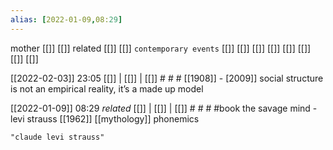 ```yaml
---
alias: [2022-01-09,08:29]
---
```

 mother [[]] [[]]
 related [[]] [[]]
 `contemporary events` [[]] [[]] [[]] [[]] [[]] [[]] [[]] [[]]

[[2022-02-03]] 23:05 [[]] | [[]] | [[]] # # #
[[1908]] - [2009]]
social structure is not an empirical reality, it’s a made up model

[[2022-01-09]] 08:29 _related_ [[]] | [[]] | [[]] # # #
#book the savage mind - levi strauss [[1962]]
[[mythology]]
phonemics
```query 2022-01-26 21:47
"claude levi strauss"
```